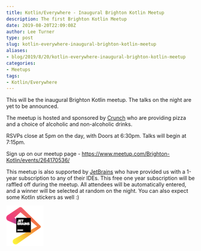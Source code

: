 ```yaml
---
title: Kotlin/Everywhere - Inaugural Brighton Kotlin Meetup
description: The first Brighton Kotlin Meetup
date: 2019-08-20T22:09:08Z
author: Lee Turner
type: post
slug: kotlin-everywhere-inaugural-brighton-kotlin-meetup
aliases:
- blog/2019/8/20/kotlin-everywhere-inaugural-brighton-kotlin-meetup
categories:
- Meetups
tags:
- Kotlin/Everywhere
---
```


This will be the inaugural Brighton Kotlin meetup. The talks on the night are yet to be announced.

The meetup is hosted and sponsored by [Crunch](https://medium.com/@crunchtech) who are providing pizza and a choice of alcoholic and non-alcoholic drinks.

RSVPs close at 5pm on the day, with Doors at 6:30pm. Talks will begin at 7:15pm.

Sign up on our meetup page - https://www.meetup.com/Brighton-Kotlin/events/264170536/

This meetup is also supported by [JetBrains](https://www.jetbrains.com) who have provided us with a 1-year subscription to any of their IDEs. This free one year subscription will be raffled off during the meetup. All attendees will be automatically entered, and a winner will be selected at random on the night. You can also expect some Kotlin stickers as well :)

![Jetbrains Logo](/images/blog/jetbrains.png)
